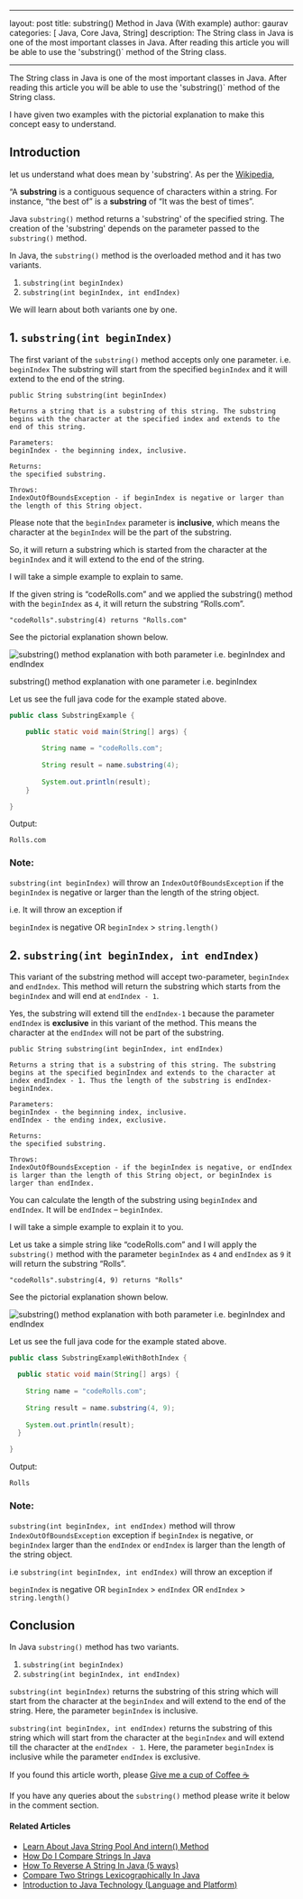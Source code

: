 ﻿
---
layout: post
title: substring() Method in Java (With example)
author: gaurav
categories: [ Java, Core Java, String]
description: The String class in Java is one of the most important classes in Java. After reading this article you will be able to use the 'substring()` method of the String class.

---
The String class in Java is one of the most important classes in Java. After reading this article you will be able to use the 'substring()` method of the String class.

I have given two examples with the pictorial explanation to make this concept easy to understand.

## Introduction

let us understand what does mean by 'substring'. As per the  [Wikipedia](https://en.wikipedia.org/wiki/Substring),

“A **substring** is a contiguous sequence of characters within a string. For instance, “the best of” is a **substring** of “It was the best of times”.

Java  `substring()`  method returns a 'substring' of the specified string. The creation of the 'substring' depends on the parameter passed to the `substring()` method.

In Java, the `substring()`  method is the overloaded method and it has two variants.

1.  `substring(int beginIndex)`
2.  `substring(int beginIndex, int endIndex)`

We will learn about both variants one by one.

## 1.  `substring(int beginIndex)`

The first variant of the  `substring()`  method accepts only one parameter. i.e.  `beginIndex`  The substring will start from the specified  `beginIndex`  and it will extend to the end of the string.

```
public String substring(int beginIndex)

Returns a string that is a substring of this string. The substring begins with the character at the specified index and extends to the end of this string.

Parameters:
beginIndex - the beginning index, inclusive.

Returns:
the specified substring.

Throws:
IndexOutOfBoundsException - if beginIndex is negative or larger than the length of this String object.
```

Please note that the  `beginIndex`  parameter is  **inclusive**, which means the character at the  `beginIndex`  will be the part of the substring.

So, it will return a substring which is started from the character at the  `beginIndex`  and it will extend to the end of the string.

I will take a simple example to explain to same.

If the given string is “codeRolls.com” and we applied the substring() method with the  `beginIndex`  as  `4`, it will return the substring “Rolls.com”.

```
"codeRolls".substring(4) returns "Rolls.com"
```

See the pictorial explanation shown below.

![substring() method explanation with both parameter i.e. beginIndex and endIndex](/assets/images/2019-12-12-java-substring-method/substring-method-with-beginIndex.png)

substring() method explanation with one parameter i.e. beginIndex

Let us see the full java code for the example stated above.

```java
public class SubstringExample {

    public static void main(String[] args) {
        
        String name = "codeRolls.com";
        
        String result = name.substring(4);
        
        System.out.println(result);
    }

}
```

Output:

```
Rolls.com
```

### Note:

`substring(int beginIndex)`  will throw an  `IndexOutOfBoundsException`  if the  `beginIndex`  is negative or larger than the length of the string object.

i.e. It will throw an exception if

`beginIndex`  is negative OR  `beginIndex`  >  `string.length()`

## 2.  `substring(int beginIndex, int endIndex)`

This variant of the substring method will accept two-parameter,  `beginIndex`  and  `endIndex`. This method will return the substring which starts from the  `beginIndex`  and will end at  `endIndex - 1`.

Yes, the substring will extend till the  `endIndex-1`  because the parameter  `endIndex`  is  **exclusive** in this variant of the method. This means the character at the  `endIndex`  will not be part of the substring.

```
public String substring(int beginIndex, int endIndex)

Returns a string that is a substring of this string. The substring begins at the specified beginIndex and extends to the character at index endIndex - 1. Thus the length of the substring is endIndex-beginIndex.
 
Parameters:
beginIndex - the beginning index, inclusive.
endIndex - the ending index, exclusive.

Returns:
the specified substring.

Throws:
IndexOutOfBoundsException - if the beginIndex is negative, or endIndex is larger than the length of this String object, or beginIndex is larger than endIndex.
```

You can calculate the length of the substring using  `beginIndex`  and  `endIndex`. It will be  `endIndex`  –  `beginIndex`.

I will take a simple example to explain it to you.

Let us take a simple string like “codeRolls.com” and I will apply the  `substring()`  method with the parameter  `beginIndex`  as  `4`  and  `endIndex`  as  `9`  it will return the substring “Rolls”.

```
"codeRolls".substring(4, 9) returns "Rolls"
```

See the pictorial explanation shown below.

![substring() method explanation with both parameter i.e. beginIndex and endIndex](/assets/images/2019-12-12-java-substring-method/substring-method-with-beginIndex-and-endIndex.png)

Let us see the full java code for the example stated above.

```java
public class SubstringExampleWithBothIndex {

  public static void main(String[] args) {
    
    String name = "codeRolls.com";
    
    String result = name.substring(4, 9);
    
    System.out.println(result);
  }

}
```

Output:

```
Rolls
```

### Note:

`substring(int beginIndex, int endIndex)`  method will throw  `IndexOutOfBoundsException`  exception if  `beginIndex`  is negative, or  `beginIndex`  larger than the  `endIndex`  or  `endIndex`  is larger than the length of the string object.

i.e  `substring(int beginIndex, int endIndex)`  will throw an exception if

`beginIndex`  is negative OR  `beginIndex`  >  `endIndex`  OR  `endIndex`  >  `string.length()`

## Conclusion

In Java  `substring()`  method has two variants.

1.  `substring(int beginIndex)`
2.  `substring(int beginIndex, int endIndex)`

`substring(int beginIndex)`  returns the substring of this string which will start from the character at the  `beginIndex`  and will extend to the end of the string. Here, the parameter  `beginIndex`  is inclusive.

`substring(int beginIndex, int endIndex)`  returns the substring of this string which will start from the character at the  `beginIndex`  and will extend till the character at the  `endIndex - 1`. Here, the parameter  `beginIndex`  is inclusive while the parameter  `endIndex`  is exclusive.

If you found this article worth, please [Give me a cup of Coffee ☕](https://paypal.me/GauravKukade)

If you have any queries about the  `substring()`  method please write it below in the comment section.

#### Related Articles

-   [Learn About Java String Pool And intern() Method](https://coderolls.com/java-string-pool-and-intern-method/)
-   [How Do I Compare Strings In Java](https://coderolls.com/compare-strings-in-java/)
-   [How To Reverse A String In Java (5 ways)](https://coderolls.com/reverse-a-string-in-java/)
-   [Compare Two Strings Lexicographically In Java](https://coderolls.com/compare-two-strings-lexicographically-in-java/)
-   [Introduction to Java Technology (Language and Platform)](https://coderolls.com/java-introduction/)
